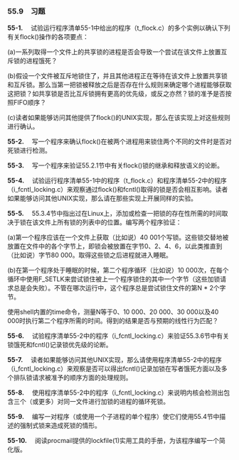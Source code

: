 ### 55.9　习题

**55-1.** 　试验运行程序清单55-1中给出的程序（t_flock.c）的多个实例以确认下列有关flock()操作的各项要点：

(a)一系列取得一个文件上的共享锁的进程是否会导致一个尝试在该文件上放置互斥锁的进程饿死？

(b)假设一个文件被互斥地锁住了，并且其他进程正在等待在该文件上放置共享锁和互斥锁。那么当第一把锁被释放之后是否存在什么规则来确定哪个进程能够获取这把锁？如共享锁是否比互斥锁拥有更高的优先级，或反之亦然？锁的准予是否按照FIFO顺序？

(c)读者如果能够访问其他提供了flock()的UNIX实现，那么在该实现上对这些规则进行确认。

**55-2.** 　写一个程序来确认flock()在被两个进程用来锁住两个不同的文件时是否对死锁进行检测。

**55-3.** 　写一个程序来验证55.2.1节中有关flock()锁的继承和释放语义的论断。

**55-4.** 　试验运行程序清单55-1中的程序（t_flock.c）和程序清单55-2中的程序（i_fcntl_locking.c）来观察通过flock()和fcntl()取得的锁是否会相互影响。读者如果能够访问其他UNIX实现，那么请在那些实现上开展同样的实验。

**55-5.** 　55.3.4节中指出过在Linux上，添加或检查一把锁的存在性所需的时间取决于锁在该文件上所有锁的列表中的位置。编写两个程序验证：

(a)第一个程序应该在一个文件上获取（比如说）40 001个写锁。这些锁交替地被放置在文件中的各个字节上，即锁会被放置在字节0、2、4、6，以此类推直到（比如说）字节80 000。取得这些锁之后进程就进入睡眠。

(b)在第一个程序处于睡眠的时候，第二个程序循环（比如说）10 000次，在每个循环中使用F_SETLK来尝试锁住被上一个程序锁住的其中一个字节（这些加锁请求总是会失败）。不管在哪次运行中，这个程序总是尝试锁住文件的第N * 2个字节。

使用shell内置的time命令，测量N等于0、10 000、20 000、30 000以及40 000时执行第二个程序所需的时间。得到的结果是否与预期的线性行为匹配？

**55-6.** 　试验程序清单55-2中的程序（i_fcntl_locking.c）来验证55.3.6节中有关锁饿死和fcntl()记录锁优先级的论断。

**55-7.** 　读者如果能够访问其他UNIX实现，那么请使用程序清单55-2中的程序（i_fcntl_locking.c）来观察是否可以得出fcntl()记录加锁在写者饿死方面以及多个排队锁请求被准予的顺序方面的处理规则。

**55-8.** 　使用程序清单55-2中的程序（i_fcntl_locking.c）来说明内核会检测出包含三个（或更多）对同一文件进行加锁的进程的循环死锁。

**55-9.** 　编写一对程序（或使用一个子进程的单个程序）使它们使用55.4节中描述的强制式锁来造成死锁的情形。

**55-10.** 　阅读procmail提供的lockfile(1)实用工具的手册，为该程序编写一个简化版。



